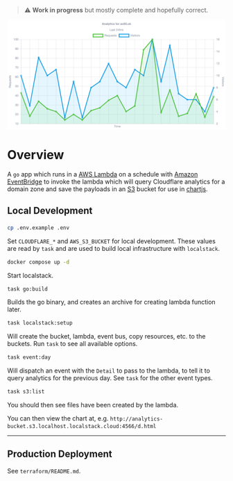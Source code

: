 > :warning: **Work in progress** but mostly complete and hopefully correct.

![Chart](https://raw.githubusercontent.com/alistaircol/go-cloudflare-graphql-analytics/main/.github/chart.png)

<!-- START doctoc generated TOC please keep comment here to allow auto update -->
<!-- END doctoc generated TOC please keep comment here to allow auto update -->

# Overview

A `go` app which runs in a [AWS Lambda](https://aws.amazon.com/lambda/) on a schedule with [Amazon EventBridge](https://aws.amazon.com/eventbridge/) to invoke the lambda which will query Cloudflare analytics for a domain zone and save the payloads in an [S3](https://aws.amazon.com/s3/) bucket for use in [chartjs](https://www.chartjs.org/).

## Local Development

```bash
cp .env.example .env
```

Set `CLOUDFLARE_*` and `AWS_S3_BUCKET` for local development. These values are read by `task` and are used to build local infrastructure with `localstack`.

```bash
docker compose up -d
```

Start localstack.

```bash
task go:build
```

Builds the go binary, and creates an archive for creating lambda function later.

```bash
task localstack:setup
```

Will create the bucket, lambda, event bus, copy resources, etc. to the buckets. Run `task` to see all available options.

```bash
task event:day
```

Will dispatch an event with the `Detail` to pass to the lambda, to tell it to query analytics for the previous day. See `task` for the other event types.

```bash
task s3:list
```

You should then see files have been created by the lambda.

You can then view the chart at, e.g. `http://analytics-bucket.s3.localhost.localstack.cloud:4566/d.html`

---

<!-- task-start -->
<!-- task-end -->

## Production Deployment

See `terraform/README.md`.
